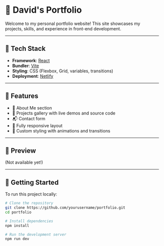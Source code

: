 # 💼 David's Portfolio

Welcome to my personal portfolio website! This site showcases my projects, skills, and experience in front-end development.

---

## 🚀 Tech Stack

- **Framework**: [React](https://reactjs.org/)
- **Bundler**: [Vite](https://vitejs.dev/)
- **Styling**: CSS (Flexbox, Grid, variables, transitions)
- **Deployment**: [Netlify](https://www.netlify.com/)

---

## 📁 Features

- 👤 About Me section
- 📂 Projects gallery with live demos and source code
- 📬 Contact form
- 📱 Fully responsive layout
- 🎨 Custom styling with animations and transitions

---

## 📸 Preview

(Not available yet!)

---

## 🔧 Getting Started

To run this project locally:

```bash
# Clone the repository
git clone https://github.com/yourusername/portfolio.git
cd portfolio

# Install dependencies
npm install

# Run the development server
npm run dev

```
